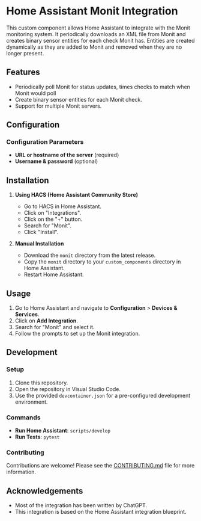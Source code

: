 # Home Assistant Monit Integration

This custom component allows Home Assistant to integrate with the Monit monitoring system. It periodically downloads an XML file from Monit and creates binary sensor entities for each check Monit has. Entities are created dynamically as they are added to Monit and removed when they are no longer present.

## Features

- Periodically poll Monit for status updates, times checks to match when Monit would poll
- Create binary sensor entities for each Monit check.
- Support for multiple Monit servers.

## Configuration

### Configuration Parameters

- **URL or hostname of the server** (required)
- **Username & password** (optional)

## Installation

1. **Using HACS (Home Assistant Community Store)**
    - Go to HACS in Home Assistant.
    - Click on "Integrations".
    - Click on the "+" button.
    - Search for "Monit".
    - Click "Install".

2. **Manual Installation**
    - Download the `monit` directory from the latest release.
    - Copy the `monit` directory to your `custom_components` directory in Home Assistant.
    - Restart Home Assistant.

## Usage

1. Go to Home Assistant and navigate to **Configuration** > **Devices & Services**.
2. Click on **Add Integration**.
3. Search for "Monit" and select it.
4. Follow the prompts to set up the Monit integration.

## Development

### Setup

1. Clone this repository.
2. Open the repository in Visual Studio Code.
3. Use the provided `devcontainer.json` for a pre-configured development environment.

### Commands

- **Run Home Assistant**: `scripts/develop`
- **Run Tests**: `pytest`

### Contributing

Contributions are welcome! Please see the [CONTRIBUTING.md](CONTRIBUTING.md) file for more information.

## Acknowledgements

- Most of the integration has been written by ChatGPT.
- This integration is based on the Home Assistant integration blueprint.
